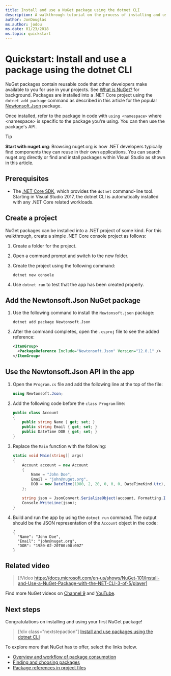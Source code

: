 ```yaml
---
title: Install and use a NuGet package using the dotnet CLI
description: A walkthrough tutorial on the process of installing and using a NuGet package in a .NET Core project.
author: JonDouglas
ms.author: jodou
ms.date: 01/23/2018
ms.topic: quickstart
---
```


# Quickstart: Install and use a package using the dotnet CLI

NuGet packages contain reusable code that other developers make available to you for use in your projects. See [What is NuGet?](../What-is-NuGet.md) for background. Packages are installed into a .NET Core project using the `dotnet add package` command as described in this article for the popular [Newtonsoft.Json](https://www.nuget.org/packages/Newtonsoft.Json/) package.

Once installed, refer to the package in code with `using <namespace>` where \<namespace\> is specific to the package you're using. You can then use the package's API.

> [!Tip]
> **Start with nuget.org**: Browsing nuget.org is how .NET developers typically find components they can reuse in their own applications. You can search nuget.org directly or find and install packages within Visual Studio as shown in this article.

## Prerequisites

- The [.NET Core SDK](https://www.microsoft.com/net/download/), which provides the `dotnet` command-line tool. Starting in Visual Studio 2017, the dotnet CLI is automatically installed with any .NET Core related workloads.

## Create a project

NuGet packages can be installed into a .NET project of some kind. For this walkthrough, create a simple .NET Core console project as follows:

1. Create a folder for the project.

1. Open a command prompt and switch to the new folder.

1. Create the project using the following command:

    ```dotnetcli
    dotnet new console
    ```

1. Use `dotnet run` to test that the app has been created properly.

## Add the Newtonsoft.Json NuGet package

1. Use the following command to install the `Newtonsoft.json` package:

    ```dotnetcli
    dotnet add package Newtonsoft.Json
    ```

2. After the command completes, open the `.csproj` file to see the added reference:

    ```xml
    <ItemGroup>
      <PackageReference Include="Newtonsoft.Json" Version="12.0.1" />
    </ItemGroup>
    ```

## Use the Newtonsoft.Json API in the app

1. Open the `Program.cs` file and add the following line at the top of the file:

    ```cs
    using Newtonsoft.Json;
    ```

1. Add the following code before the `class Program` line:

    ```cs
    public class Account
    {
        public string Name { get; set; }
        public string Email { get; set; }
        public DateTime DOB { get; set; }
    }
    ```

1. Replace the `Main` function with the following:

    ```cs
    static void Main(string[] args)
    {
        Account account = new Account
        {
            Name = "John Doe",
            Email = "john@nuget.org",
            DOB = new DateTime(1980, 2, 20, 0, 0, 0, DateTimeKind.Utc),
        };

        string json = JsonConvert.SerializeObject(account, Formatting.Indented);
        Console.WriteLine(json);
    }
    ```

1. Build and run the app by using the `dotnet run` command. The output should be the JSON representation of the `Account` object in the code:

    ```output
    {
      "Name": "John Doe",
      "Email": "john@nuget.org",
      "DOB": "1980-02-20T00:00:00Z"
    }
    ```
## Related video

> [!Video https://docs.microsoft.com/en-us/shows/NuGet-101/Install-and-Use-a-NuGet-Package-with-the-NET-CLI-3-of-5/player]

Find more NuGet videos on [Channel 9](https://docs.microsoft.com/shows/NuGet-101/) and [YouTube](https://www.youtube.com/playlist?list=PLdo4fOcmZ0oVLvfkFk8O9h6v2Dcdh2bh_).

## Next steps

Congratulations on installing and using your first NuGet package!

> [!div class="nextstepaction"]
> [Install and use packages using the dotnet CLI](../consume-packages/install-use-packages-dotnet-cli.md)

To explore more that NuGet has to offer, select the links below.

- [Overview and workflow of package consumption](../consume-packages/overview-and-workflow.md)
- [Finding and choosing packages](../consume-packages/finding-and-choosing-packages.md)
- [Package references in project files](../consume-packages/package-references-in-project-files.md)
